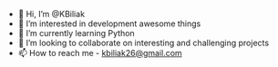 - 👋 Hi, I’m @KBiliak
- 👀 I’m interested in development awesome things
- 🌱 I’m currently learning Python
- 💞️ I’m looking to collaborate on interesting and challenging projects 
- 📫 How to reach me - kbiliak26@gmail.com

<!---
KBiliak/KBiliak is a ✨ special ✨ repository because its `README.md` (this file) appears on your GitHub profile.
You can click the Preview link to take a look at your changes.
--->
